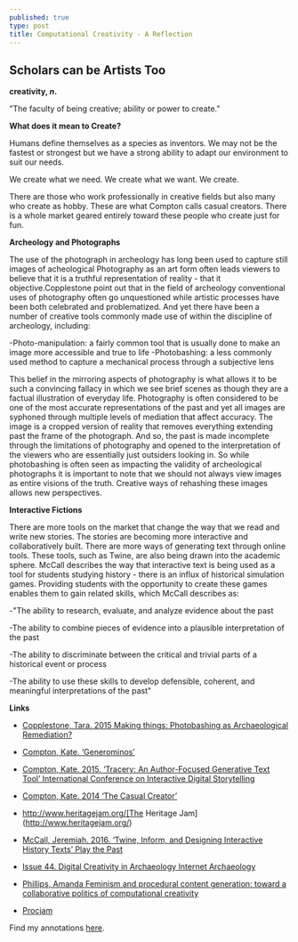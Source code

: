 ```yaml
---
published: true
type: post
title: Computational Creativity - A Reflection
---
```

## Scholars can be Artists Too

**creativity, _n_.**

"The faculty of being creative; ability or power to create."


**What does it mean to Create?**

Humans define themselves as a species as inventors. We may not be the fastest or strongest but we have a strong ability to adapt our environment to suit our needs. 

We create what we need. We create what we want. We create.

There are those who work professionally in creative fields but also many who create as hobby. These are what Compton calls casual creators. There is a whole market geared entirely toward these people who create just for fun. 


**Archeology and Photographs**

The use of the photograph in archeology has long been used to capture still images of acheological Photography as an art form often leads viewers to believe that it is a truthful representation of reality - that it objective.Copplestone point out that in the field of archeology conventional uses of photography often go unquestioned while artistic processes have been both celebrated and problematized. And yet there have been a number of creative tools commonly made use of within the discipline of archeology, including:

-Photo-manipulation: a fairly common tool that is usually done to make an image more accessible and true to life
-Photobashing: a less commonly used method to capture a mechanical process through a subjective lens

This belief in the mirroring aspects of photography is what allows it to be such a convincing fallacy in which we see brief scenes as though they are a factual illustration of everyday life. Photography is often considered to be one of the most accurate representations of the past and yet all images are syphoned through multiple levels of mediation that affect accuracy. The image is a cropped version of reality that removes everything extending past the frame of the photograph. And so, the past is made incomplete through the limitations of photography and opened to the interpretation of the viewers who are essentially just outsiders looking in. So while photobashing is often seen as impacting the validity of archeological photographs it is important to note that we should not always view images as entire visions of the truth. Creative ways of rehashing these images allows new perspectives.

**Interactive Fictions**

There are more tools on the market that change the way that we read and write new stories. The stories are becoming more interactive and collaboratively built. There are more ways of generating text through online tools. These tools, such as Twine, are also being drawn into the academic sphere. McCall describes the way that interactive text is being used as a tool for students studying history - there is an influx of historical simulation games. Providing students with the opportunity to create these games enables them to gain related skills, which McCall describes as:

-"The ability to research, evaluate, and analyze evidence about the past

-The ability to combine pieces of evidence into a plausible interpretation of the past

-The ability to discriminate between the critical and trivial parts of a historical event or process

-The ability to use these skills to develop defensible, coherent, and meaningful interpretations of the past"


**Links**

- [Copplestone, Tara. 2015 Making things: Photobashing as Archaeological Remediation?](http://blog.taracopplestone.co.uk/making-things-photobashing-as-archaeological-remediation/)

- [Compton, Kate. ‘Generominos’](http://www.galaxykate.com/generominos/) 

- [Compton, Kate. 2015. ‘Tracery: An Author-Focused Generative Text Tool’ International Conference on Interactive Digital Storytelling](https://link.springer.com/chapter/10.1007/978-3-319-27036-4_14) 

- [Compton, Kate. 2014 ‘The Casual Creator’](http://www.casualcreator.com/blog/) 

- http://www.heritagejam.org/[The Heritage Jam](http://www.heritagejam.org/)

- [McCall, Jeremiah. 2016. ‘Twine, Inform, and Designing Interactive History Texts’ Play the Past](http://www.playthepast.org/?p=5739)

- [Issue 44. Digital Creativity in Archaeology Internet Archaeology](http://intarch.ac.uk/journal/issue44/)

- [Phillips, Amanda Feminism and procedural content generation: toward a collaborative politics of computational creativity](http://dx.doi.org/10.1080/14626268.2016.1147469)

- [Procjam](https://itch.io/jam/procjam)

Find my annotations [here](https://hypothes.is/groups/9ZoPkNzN/dhcu?q=user%3Akirstenbussiere).

